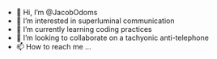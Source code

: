 - 👋 Hi, I’m @JacobOdoms
- 👀 I’m interested in superluminal communication
- 🌱 I’m currently learning coding practices
- 💞️ I’m looking to collaborate on a tachyonic anti-telephone
- 📫 How to reach me ...

<!---
JacobOdoms/JacobOdoms is a ✨ special ✨ repository because its `README.md` (this file) appears on your GitHub profile.
You can click the Preview link to take a look at your changes.
--->
